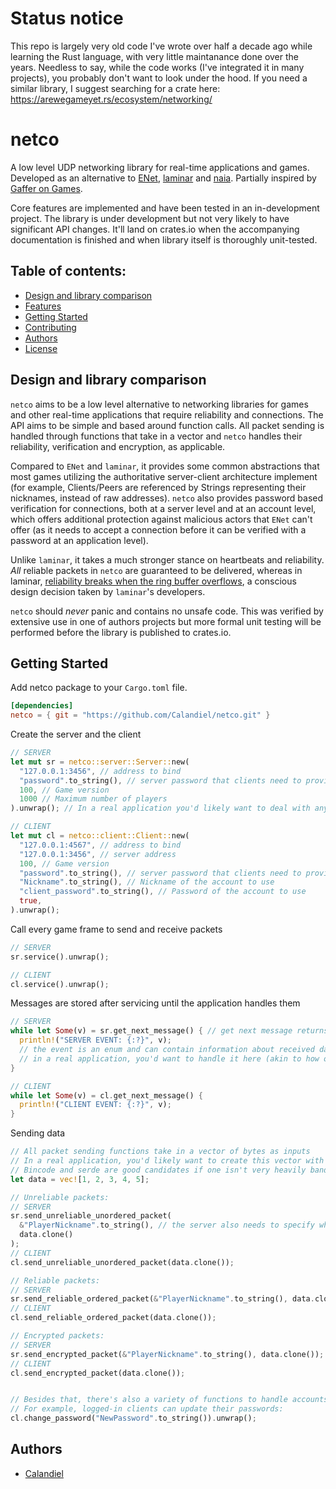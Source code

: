 # Status notice
This repo is largely very old code I've wrote over half a decade ago while learning the Rust language, with very little maintanance done over the years.
Needless to say, while the code works (I've integrated it in many projects), you probably don't want to look under the hood.
If you need a similar library, I suggest searching for a crate here:
https://arewegameyet.rs/ecosystem/networking/

# netco
A low level UDP networking library for real-time applications and games. Developed as an alternative to [ENet][enet], [laminar][laminar] and [naia][naia]. Partially inspired by [Gaffer on Games][gog].

[enet]: http://enet.bespin.org/
[laminar]: https://github.com/TimonPost/laminar
[naia]: https://github.com/naia-lib/naia
[gog]: https://gafferongames.com/

Core features are implemented and have been tested in an in-development project. The library is under development but not very likely to have significant API changes. It'll land on crates.io when the accompanying documentation is finished and when library itself is thoroughly unit-tested.


## Table of contents:
- [Design and library comparison](#design-and-library-comparison)
- [Features](#features)
- [Getting Started](#getting-started)
- [Contributing](#contribution)
- [Authors](#authors)
- [License](#license)


## Design and library comparison
`netco` aims to be a low level alternative to networking libraries for games and other real-time applications that require reliability and connections.
The API aims to be simple and based around function calls. All packet sending is handled through functions that take in a vector and `netco` handles their reliability, verification and encryption, as applicable.

Compared to `ENet` and `laminar`, it provides some common abstractions that most games utilizing the authoritative server-client architecture implement (for example, Clients/Peers are referenced by Strings representing their nicknames, instead of raw addresses).
`netco` also provides password based verification for connections, both at a server level and at an account level, which offers additional protection against malicious actors that `ENet` can't offer (as it needs to accept a connection before it can be verified with a password at an application level).

Unlike `laminar`, it takes a much stronger stance on heartbeats and reliability. *All* reliable packets in `netco` are guaranteed to be delivered, whereas in laminar, [reliability breaks when the ring buffer overflows][lambug], a conscious design decision taken by `laminar`'s developers.

[lambug]: https://github.com/TimonPost/laminar/issues/303

`netco` should *never* panic and contains no unsafe code. This was verified by extensive use in one of authors projects but more formal unit testing will be performed before the library is published to crates.io.

## Getting Started

Add netco package to your `Cargo.toml` file.

```toml
[dependencies]
netco = { git = "https://github.com/Calandiel/netco.git" }
```


Create the server and the client

```rust
// SERVER
let mut sr = netco::server::Server::new(
  "127.0.0.1:3456", // address to bind
  "password".to_string(), // server password that clients need to provide to connect
  100, // Game version
  1000 // Maximum number of players
).unwrap(); // In a real application you'd likely want to deal with any potential errors instead of panicking when they occur

// CLIENT
let mut cl = netco::client::Client::new(
  "127.0.0.1:4567", // address to bind
  "127.0.0.1:3456", // server address
  100, // Game version
  "password".to_string(), // server password that clients need to provide to connect
  "Nickname".to_string(), // Nickname of the account to use
  "client_password".to_string(), // Password of the account to use
  true,
).unwrap();
```


Call every game frame to send and receive packets

```rust
// SERVER
sr.service().unwrap();

// CLIENT
cl.service().unwrap();
```


Messages are stored after servicing until the application handles them

```rust
// SERVER
while let Some(v) = sr.get_next_message() { // get next message returns None when there are no more messages to handle
  println!("SERVER EVENT: {:?}", v);
  // the event is an enum and can contain information about received data packets, newly joining players, time-outs and so on
  // in a real application, you'd want to handle it here (akin to how one would handle events in ENet)
}

// CLIENT
while let Some(v) = cl.get_next_message() {
  println!("CLIENT EVENT: {:?}", v);
}
```


Sending data

```rust
// All packet sending functions take in a vector of bytes as inputs
// In a real application, you'd likely want to create this vector with some serialization library
// Bincode and serde are good candidates if one isn't very heavily bandwidth limited.
let data = vec![1, 2, 3, 4, 5];

// Unreliable packets:
// SERVER
sr.send_unreliable_unordered_packet(
  &"PlayerNickname".to_string(), // the server also needs to specify which client to send the data to. Clients are referenced by their nickname (netco exposes a higher level abstraction than ENet and laminar)
  data.clone()
);
// CLIENT
cl.send_unreliable_unordered_packet(data.clone());

// Reliable packets:
// SERVER
sr.send_reliable_ordered_packet(&"PlayerNickname".to_string(), data.clone());
// CLIENT
cl.send_reliable_ordered_packet(data.clone());

// Encrypted packets:
// SERVER
sr.send_encrypted_packet(&"PlayerNickname".to_string(), data.clone());
// CLIENT
cl.send_encrypted_packet(data.clone());


// Besides that, there's also a variety of functions to handle accounts themselves.
// For example, logged-in clients can update their passwords:
cl.change_password("NewPassword".to_string()).unwrap();
```


## Authors

- [Calandiel](https://github.com/Calandiel)

